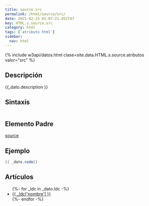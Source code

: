 ```yaml
---
title: source.src
permalink: /html/source/src/
date: 2021-02-15 01:07:21.452747
key: HTML.s.source.src
category: html
tags: ['atributo html']
sidebar: 
  nav: html
---
```


{% include w3api/datos.html clase=site.data.HTML.s.source.atributos valor="src" %}

## Descripción
{{_dato.description }}

## Sintaxis
~~~html
~~~

## Elemento Padre
[source](/html/source/)

## Ejemplo
~~~java
{{ _dato.code}}
~~~

## Artículos
<ul>
{%- for _ldc in _dato.ldc -%}
   <li>
       <a href="{{_ldc['url'] }}">{{ _ldc['nombre'] }}</a>
   </li>
{%- endfor -%}
</ul>
